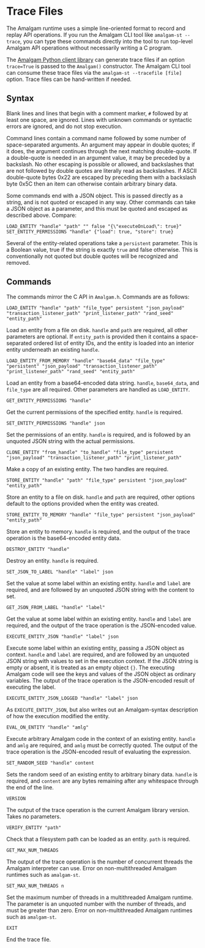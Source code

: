 # Trace Files

The Amalgam runtime uses a simple line-oriented format to record and replay API operations.  If you run the Amalgam CLI tool like `amalgam-st --trace`, you can type these commands directly into the tool to run top-level Amalgam API operations without necessarily writing a C program.

The [Amalgam Python client library](https://github.com/howsoai/amalgam-lang-py) can generate trace files if an option `trace=True` is passed to the `Amalgam()` constructor.  The Amalgam CLI tool can consume these trace files via the `amalgam-st --tracefile [file]` option.  Trace files can be hand-written if needed.

## Syntax

Blank lines and lines that begin with a comment marker, `#` followed by at least one space, are ignored.  Lines with unknown commands or syntactic errors are ignored, and do not stop execution.

Command lines contain a command name followed by some number of space-separated arguments.  An argument may appear in double quotes; if it does, the argument continues through the next matching double-quote.  If a double-quote is needed in an argument value, it may be preceded by a backslash.  No other escaping is possible or allowed, and backslashes that are not followed by double quotes are literally read as backslashes.  If ASCII double-quote bytes 0x22 are escaped by preceding them with a backslash byte 0x5C then an item can otherwise contain arbitrary binary data.

Some commands end with a JSON object.  This is passed directly as a string, and is not quoted or escaped in any way.  Other commands can take a JSON object as a parameter, and this must be quoted and escaped as described above.  Compare:

```none
LOAD_ENTITY "handle" "path" "" false "{\"executeOnLoad\": true}"
SET_ENTITY_PERMISSIONS "handle" {"load": true, "store": true}
```

Several of the entity-related operations take a `persistent` parameter.  This is a Boolean value, true if the string is exactly `true` and false otherwise.  This is conventionally not quoted but double quotes will be recognized and removed.

## Commands

The commands mirror the C API in `Amalgam.h`.  Commands are as follows:

```none
LOAD_ENTITY "handle" "path" "file_type" persistent "json_payload" "transaction_listener_path" "print_listener_path" "rand_seed" "entity_path"
```

Load an entity from a file on disk.  `handle` and `path` are required, all other parameters are optional.  If `entity_path` is provided then it contains a space-separated ordered list of entity IDs, and the entity is loaded into an interior entity underneath an existing `handle`.

```none
LOAD_ENTITY_FROM_MEMORY "handle" "base64_data" "file_type" "persistent" "json_payload" "transaction_listener_path" "print_listener_path" "rand_seed" "entity_path"
```

Load an entity from a base64-encoded data string.  `handle`, `base64_data`, and `file_type` are all required.  Other parameters are handled as `LOAD_ENTITY`.

```none
GET_ENTITY_PERMISSIONS "handle"
```

Get the current permissions of the specified entity.  `handle` is required.

```none
SET_ENTITY_PERMISSIONS "handle" json
```

Set the permissions of an entity.  `handle` is required, and is followed by an unquoted JSON string with the actual permissions.

```none
CLONE_ENTITY "from_handle" "to_handle" "file_type" persistent "json_payload" "transaction_listener_path" "print_listener_path"
```

Make a copy of an existing entity.  The two handles are required.

```none
STORE_ENTITY "handle" "path" "file_type" persistent "json_payload" "entity_path"
```

Store an entity to a file on disk.  `handle` and `path` are required, other options default to the options provided when the entity was created.

```none
STORE_ENTITY_TO_MEMORY "handle" "file_type" persistent "json_payload" "entity_path"
```

Store an entity to memory.  `handle` is required, and the output of the trace operation is the base64-encoded entity data.

```none
DESTROY_ENTITY "handle"
```

Destroy an entity.  `handle` is required.

```none
SET_JSON_TO_LABEL "handle" "label" json
```

Set the value at some label within an existing entity.  `handle` and `label` are required, and are followed by an unquoted JSON string with the content to set.

```none
GET_JSON_FROM_LABEL "handle" "label"
```

Get the value at some label within an existing entity.  `handle` and `label` are required, and the output of the trace operation is the JSON-encoded value.

```none
EXECUTE_ENTITY_JSON "handle" "label" json
```

Execute some label within an existing entity, passing a JSON object as context.  `handle` and `label` are required, and are followed by an unquoted JSON string with values to set in the execution context.  If the JSON string is empty or absent, it is treated as an empty object `{}`.  The executing Amalgam code will see the keys and values of the JSON object as ordinary variables.  The output of the trace operation is the JSON-encoded result of executing the label.

```none
EXECUTE_ENTITY_JSON_LOGGED "handle" "label" json
```

As `EXECUTE_ENTITY_JSON`, but also writes out an Amalgam-syntax description of how the execution modified the entity.

```none
EVAL_ON_ENTITY "handle" "amlg"
```

Execute arbitrary Amalgam code in the context of an existing entity.  `handle` and `amlg` are required, and `amlg` must be correctly quoted.  The output of the trace operation is the JSON-encoded result of evaluating the expression.

```none
SET_RANDOM_SEED "handle" content
```

Sets the random seed of an existing entity to arbitrary binary data.  `handle` is required, and `content` are any bytes remaining after any whitespace through the end of the line.

```none
VERSION
```

The output of the trace operation is the current Amalgam library version.  Takes no parameters.

```none
VERIFY_ENTITY "path"
```

Check that a filesystem path can be loaded as an entity.  `path` is required.

```none
GET_MAX_NUM_THREADS
```

The output of the trace operation is the number of concurrent threads the Amalgam interpreter can use.  Error on non-multithreaded Amalgam runtimes such as `amalgam-st`.

```none
SET_MAX_NUM_THREADS n
```

Set the maximum number of threads in a multithreaded Amalgam runtime.  The parameter is an unquoted number with the number of threads, and must be greater than zero.  Error on non-multithreaded Amalgam runtimes such as `amalgam-st`.

```none
EXIT
```

End the trace file.
